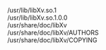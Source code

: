 /usr/lib/libXv.so.1  
/usr/lib/libXv.so.1.0.0  
/usr/share/doc/libXv  
/usr/share/doc/libXv/AUTHORS  
/usr/share/doc/libXv/COPYING  
